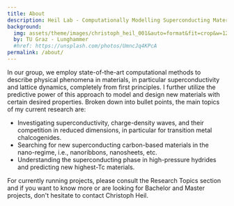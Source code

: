 ```yaml
---
title: About
description: Heil Lab - Computationally Modelling Superconducting Materials
background:
  img: assets/theme/images/christoph_heil_001&auto=format&fit=crop&w=1200&q=80
  by: TU Graz - Lunghammer
  #href: https://unsplash.com/photos/UmncJq4KPcA
permalink: /about/
---
```




In our group, we employ state-of-the-art computational methods to describe physical phenomena in materials, in particular superconductivity and lattice dynamics, completely from first principles. I further utilize the predictive power of this approach to model and design new materials with certain desired properties. Broken down into bullet points, the main topics of my current research are:

* Investigating superconductivity, charge-density waves, and their competition in reduced dimensions, in particular for transition metal chalcogenides.
* Searching for new superconducting carbon-based materials in the nano-regime, i.e., nanoribbons, nanosheets, etc.
* Understanding the superconducting phase in high-pressure hydrides and predicting new highest-Tc materials.


For currently running projects, please consult the Research Topics section and if you want to know more or are looking for Bachelor and Master projects, don't hesitate to contact Christoph Heil.

